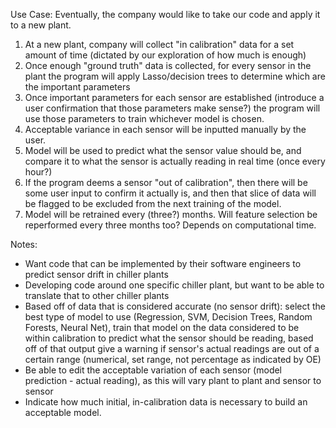 Use Case:
Eventually, the company would like to take our code and apply it to a new plant. 
1. At a new plant, company will collect "in calibration" data for a set amount of time (dictated by our exploration of how much is enough)
2. Once enough "ground truth" data is collected, for every sensor in the plant the program will apply Lasso/decision trees to determine which are the important parameters 
3. Once important parameters for each sensor are established (introduce a user confirmation that those parameters make sense?) the program will use those parameters to train whichever model is chosen. 
4. Acceptable variance in each sensor will be inputted manually by the user.
5. Model will be used to predict what the sensor value should be, and compare it to what the sensor is actually reading in real time (once every hour?)
6. If the program deems a sensor "out of calibration", then there will be some user input to confirm it actually is, and then that slice of data will be flagged to be excluded from the next training of the model. 
7.  Model will be retrained every (three?) months. Will feature selection be reperformed every three months too? Depends on computational time. 

Notes:
* Want code that can be implemented by their software engineers to predict sensor drift in chiller plants
* Developing code around one specific chiller plant, but want to be able to translate that to other chiller plants
* Based off of data that is considered accurate (no sensor drift): select the best type of model to use (Regression, SVM, Decision Trees, Random Forests, Neural Net), train that model on the data considered to be within calibration to predict what the sensor should be reading, based off of that output give a warning if sensor's actual readings are out of a certain range (numerical, set range, not percentage as indicated by OE)
* Be able to edit the acceptable variation of each sensor (model prediction - actual reading), as this will vary plant to plant and sensor to sensor
* Indicate how much initial, in-calibration data is necessary to build an acceptable model.
